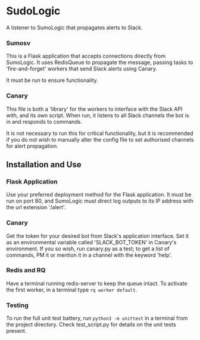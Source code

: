 # SudoLogic
A listener to SumoLogic that propagates alerts to Slack.

### Sumosv
This is a Flask application that accepts connections directly from SumoLogic. It uses RedisQueue to propagate the message, passing tasks to 'fire-and-forget' workers that send Slack alerts using Canary.

It must be run to ensure functionality.

### Canary
This file is both a 'library' for the workers to interface with the Slack API with, and its own script. When run, it listens to all Slack channels the bot is in and responds to commands.

It is not necessary to run this for critical functionality, but it is recommended if you do not wish to manually alter the config file to set authorised channels for alert propagation.

## **Installation and Use**

### Flask Application
Use your preferred deployment method for the Flask application. It must be run on port 80, and SumoLogic must direct log outputs to its IP address with the url extension '/alert'.

### Canary
Get the token for your desired bot from Slack's application interface. Set it as an environmental variable called 'SLACK_BOT_TOKEN' in Canary's environment. If you so wish, run canary.py as a test; to get a list of commands, PM it or mention it in a channel with the keyword 'help'.

### Redis and RQ
Have a terminal running redis-server to keep the queue intact. To activate the first worker, in a terminal type ```rq worker default```.

### Testing
To run the full unit test battery, run ```python3 -m unittest``` in a terminal from the project directory. Check test_script.py for details on the unit tests present.